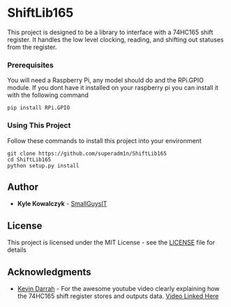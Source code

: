 # ShiftLib165

This project is designed to be a library to interface with a 74HC165
shift register. It handles the low level clocking, reading, and shifting
out statuses from the register.


### Prerequisites

You will need a Raspberry Pi, any model should do and the RPi.GPIO module.
If you dont have it installed on  your raspberry pi you can install it with
the following command

```
pip install RPi.GPIO
```

### Using This Project

Follow these commands to install this project into your environment

```
git clone https://github.com/superadm1n/ShiftLib165
cd ShiftLib165
python setup.py install
```

## Author

* **Kyle Kowalczyk** - [SmallGuysIT](https://smallguysit.com)



## License

This project is licensed under the MIT License - see the [LICENSE](LICENSE) file for details

## Acknowledgments

* [Kevin Darrah](https://www.youtube.com/channel/UC42d7zFnWU0dYVk_M0JED6w) - For the awesome youtube video clearly explaining how 
the 74HC165 shift register stores and outputs data. [Video Linked Here](https://www.youtube.com/watch?v=hR6qOhUeKMc)

